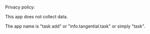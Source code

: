 Privacy policy:

This app does not collect data.

The app name is "task add" or "info.tangential.task" or simply "task".
